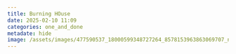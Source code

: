 ```yaml
---
title: Burning HOuse
date: 2025-02-10 11:09
categories: one_and_done
metadate: hide
image: /assets/images/477590537_18000599348727264_8578153963863069707_n.jpg
---
```

